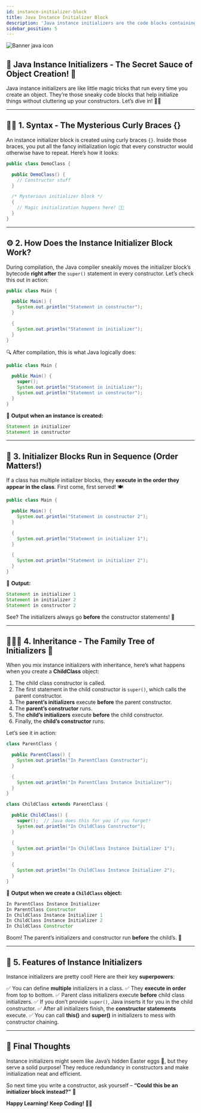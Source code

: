 ```yaml
---
id: instance-initializer-block
title: Java Instance Initializer Block
description: 'Java instance initializers are the code blocks containing the instructions to run every time a new class instance is created in runtime.'
sidebar_position: 5
---
```

![Banner java icon](@site/static/img/kits/java/banner-java-icon.png)

## 🎉 Java Instance Initializers - The Secret Sauce of Object Creation! 🚀

Java instance initializers are like little magic tricks that run every time you create an object. They’re those sneaky code blocks that help initialize things without cluttering up your constructors. Let’s dive in! 🏊‍♂️

---

## 🧑‍💻 1. Syntax - The Mysterious Curly Braces {}

An instance initializer block is created using curly braces `{}`. Inside those braces, you put all the fancy initialization logic that every constructor would otherwise have to repeat. Here’s how it looks:

```java
public class DemoClass {

  public DemoClass() {
    // Constructor stuff
  }

  /* Mysterious initializer block */
  {
    // Magic initialization happens here! 🎩✨
  }
}
```

---

## ⚙️ 2. How Does the Instance Initializer Block Work?

During compilation, the Java compiler sneakily moves the initializer block’s bytecode **right after** the `super()` statement in every constructor. Let’s check this out in action:

```java
public class Main {

  public Main() {
    System.out.println("Statement in constructor");
  }

  {
    System.out.println("Statement in initializer");
  }
}
```

🔍 After compilation, this is what Java logically does:

```java
public class Main {

  public Main() {
    super();
    System.out.println("Statement in initializer");
    System.out.println("Statement in constructor");
  }
}
```

📢 **Output when an instance is created:**

```java
Statement in initializer
Statement in constructor
```

---

## 📜 3. Initializer Blocks Run in Sequence (Order Matters!)

If a class has multiple initializer blocks, they **execute in the order they appear in the class**. First come, first served! 🍽️

```java
public class Main {

  public Main() {
    System.out.println("Statement in constructor 2");
  }

  {
    System.out.println("Statement in initializer 1");
  }

  {
    System.out.println("Statement in initializer 2");
  }
}
```

📢 **Output:**

```java
Statement in initializer 1
Statement in initializer 2
Statement in constructor 2
```

See? The initializers always go **before** the constructor statements! 🤯

---

## 👨‍👩‍👦 4. Inheritance - The Family Tree of Initializers 🌳

When you mix instance initializers with inheritance, here’s what happens when you create a **ChildClass** object:

1. The child class constructor is called.
2. The first statement in the child constructor is `super()`, which calls the parent constructor.
3. The **parent’s initializers** execute **before** the parent constructor.
4. The **parent’s constructor** runs.
5. The **child’s initializers** execute **before** the child constructor.
6. Finally, the **child’s constructor** runs.

Let’s see it in action:

```java
class ParentClass {

  public ParentClass() {
    System.out.println("In ParentClass Constructor");
  }

  {
    System.out.println("In ParentClass Instance Initializer");
  }
}

class ChildClass extends ParentClass {

  public ChildClass() {
    super();  // Java does this for you if you forget!
    System.out.println("In ChildClass Constructor");
  }

  {
    System.out.println("In ChildClass Instance Initializer 1");
  }

  {
    System.out.println("In ChildClass Instance Initializer 2");
  }
}
```

📢 **Output when we create a `ChildClass` object:**

```java
In ParentClass Instance Initializer
In ParentClass Constructor
In ChildClass Instance Initializer 1
In ChildClass Instance Initializer 2
In ChildClass Constructor
```

Boom! The parent’s initializers and constructor run **before** the child’s. 🤯

---

## 🌟 5. Features of Instance Initializers

Instance initializers are pretty cool! Here are their key **superpowers**:

✅ You can define **multiple** initializers in a class.
✅ They **execute in order** from top to bottom.
✅ Parent class initializers execute **before** child class initializers.
✅ If you don’t provide `super()`, Java inserts it for you in the child constructor.
✅ After all initializers finish, the **constructor statements** execute.
✅ You can call **this()** and **super()** in initializers to mess with constructor chaining.

---

## 🎉 Final Thoughts

Instance initializers might seem like Java’s hidden Easter eggs 🥚, but they serve a solid purpose! They reduce redundancy in constructors and make initialization neat and efficient.

So next time you write a constructor, ask yourself – **“Could this be an initializer block instead?”** 🤔

**Happy Learning! Keep Coding! 🚀😃**
